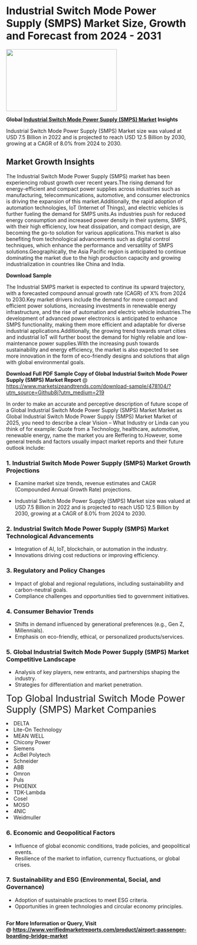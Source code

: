 <H1>Industrial Switch Mode Power Supply (SMPS) Market Size, Growth and Forecast from 2024 - 2031</H1><img class="aligncenter size-medium wp-image-584254" src="https://thirdeyenews.in/wp-content/uploads/2024/09/Global-Market-Research-300x168.jpeg" alt="" width="300" height="168" /><p><strong>Global&nbsp;<a href="https://www.marketsizeandtrends.com/download-sample/478104/?utm_source=Github8j?utm_medium=219">Industrial Switch Mode Power Supply (SMPS) Market</a> Insights</strong></p><p>Industrial Switch Mode Power Supply (SMPS) Market size was valued at USD 7.5 Billion in 2022 and is projected to reach USD 12.5 Billion by 2030, growing at a CAGR of 8.0% from 2024 to 2030.</p><p><h2>Market Growth Insights</h2> <p>The Industrial Switch Mode Power Supply (SMPS) market has been experiencing robust growth over recent years.The rising demand for energy-efficient and compact power supplies across industries such as manufacturing, telecommunications, automotive, and consumer electronics is driving the expansion of this market.Additionally, the rapid adoption of automation technologies, IoT (Internet of Things), and electric vehicles is further fueling the demand for SMPS units.As industries push for reduced energy consumption and increased power density in their systems, SMPS, with their high efficiency, low heat dissipation, and compact design, are becoming the go-to solution for various applications.This market is also benefiting from technological advancements such as digital control techniques, which enhance the performance and versatility of SMPS solutions.Geographically, the Asia Pacific region is anticipated to continue dominating the market due to the high production capacity and growing industrialization in countries like China and India.</p> <p><strong>Download Sample</strong></p> <p>The Industrial SMPS market is expected to continue its upward trajectory, with a forecasted compound annual growth rate (CAGR) of X% from 2024 to 2030.Key market drivers include the demand for more compact and efficient power solutions, increasing investments in renewable energy infrastructure, and the rise of automation and electric vehicle industries.The development of advanced power electronics is anticipated to enhance SMPS functionality, making them more efficient and adaptable for diverse industrial applications.Additionally, the growing trend towards smart cities and industrial IoT will further boost the demand for highly reliable and low-maintenance power supplies.With the increasing push towards sustainability and energy efficiency, the market is also expected to see more innovation in the form of eco-friendly designs and solutions that align with global environmental goals.</p> <p><span class=""><strong>Download Full PDF Sample Copy of Global Industrial Switch Mode Power Supply (SMPS) Market Report</strong> @ <a href="https://www.marketsizeandtrends.com/download-sample/478104/?utm_source=Github8j?utm_medium=219" target="_blank">https://www.marketsizeandtrends.com/download-sample/478104/?utm_source=Github8j?utm_medium=219</a></span></p><p>In order to make an accurate and perceptive description of future scope of a Global&nbsp;Industrial Switch Mode Power Supply (SMPS) Market Market as Global&nbsp;Industrial Switch Mode Power Supply (SMPS) Market Market of 2025, you need to describe a clear Vision &ndash; What Industry or Linda can you think of for example: Quote from a Technology, healthcare, automotive, renewable energy, name the market you are Reffering to.However, some general trends and factors usually impact market reports and their future outlook include:</p><h3>1.&nbsp;<strong>Industrial Switch Mode Power Supply (SMPS) Market Growth Projections</strong></h3><ul><li>Examine market size trends, revenue estimates and CAGR (Compounded Annual Growth Rate) projections.</li><li><p>Industrial Switch Mode Power Supply (SMPS) Market size was valued at USD 7.5 Billion in 2022 and is projected to reach USD 12.5 Billion by 2030, growing at a CAGR of 8.0% from 2024 to 2030.</p></li></ul><h3>2.&nbsp;<strong>Industrial Switch Mode Power Supply (SMPS) Market Technological Advancements</strong></h3><ul><li>Integration of AI, IoT, blockchain, or automation in the industry.</li><li>Innovations driving cost reductions or improving efficiency.</li></ul><h3>3.&nbsp;<strong>Regulatory and Policy Changes</strong></h3><ul><li>Impact of global and regional regulations, including sustainability and carbon-neutral goals.</li><li>Compliance challenges and opportunities tied to government initiatives.</li></ul><h3>4.&nbsp;<strong>Consumer Behavior Trends</strong></h3><ul><li>Shifts in demand influenced by generational preferences (e.g., Gen Z, Millennials).</li><li>Emphasis on eco-friendly, ethical, or personalized products/services.</li></ul><h3>5.&nbsp;<strong>Global Industrial Switch Mode Power Supply (SMPS) Market Competitive Landscape</strong></h3><ul><li>Analysis of key players, new entrants, and partnerships shaping the industry.</li><li>Strategies for differentiation and market penetration.</li></ul><p data-pm-slice="1 1 []"><span style="color: inherit; font-family: inherit; font-size: 25px;">Top Global Industrial Switch Mode Power Supply (SMPS) Market Companies</span></p><div class="" data-test-id=""><p><li>DELTA</li><li> Lite-On Technology</li><li> MEAN WELL</li><li> Chicony Power</li><li> Siemens</li><li> AcBel Polytech</li><li> Schneider</li><li> ABB</li><li> Omron</li><li> Puls</li><li> PHOENIX</li><li> TDK-Lambda</li><li> Cosel</li><li> MOSO</li><li> 4NIC</li><li> Weidmuller</li></p></div><h3>6.&nbsp;<strong>Economic and Geopolitical Factors</strong></h3><ul><li>Influence of global economic conditions, trade policies, and geopolitical events.</li><li>Resilience of the market to inflation, currency fluctuations, or global crises.</li></ul><h3>7.&nbsp;<strong>Sustainability and ESG (Environmental, Social, and Governance)</strong></h3><ul><li>Adoption of sustainable practices to meet ESG criteria.</li><li>Opportunities in green technologies and circular economy principles.</li></ul><h2><strong style="font-size: 14px;">For More Information or Query, Visit @&nbsp;</strong><a style="background-color: #ffffff; font-size: 14px;" href="https://www.marketsizeandtrends.com/report/industrial-switch-mode-power-supply-smps-market/" target="_blank">https://www.verifiedmarketreports.com/product/airport-passenger-boarding-bridge-market</a></h2>
